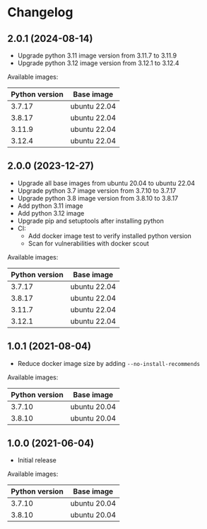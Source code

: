 # Changelog

## 2.0.1 (2024-08-14)

- Upgrade python 3.11 image version from 3.11.7 to 3.11.9
- Upgrade python 3.12 image version from 3.12.1 to 3.12.4

Available images:

| Python version | Base image   |
| -------------- | ------------ |
| 3.7.17         | ubuntu 22.04 |
| 3.8.17         | ubuntu 22.04 |
| 3.11.9         | ubuntu 22.04 |
| 3.12.4         | ubuntu 22.04 |

## 2.0.0 (2023-12-27)

- Upgrade all base images from ubuntu 20.04 to ubuntu 22.04
- Upgrade python 3.7 image version from 3.7.10 to 3.7.17
- Upgrade python 3.8 image version from 3.8.10 to 3.8.17
- Add python 3.11 image
- Add python 3.12 image
- Upgrade pip and setuptools after installing python
- CI:
  - Add docker image test to verify installed python version
  - Scan for vulnerabilities with docker scout

Available images:

| Python version | Base image   |
| -------------- | ------------ |
| 3.7.17         | ubuntu 22.04 |
| 3.8.17         | ubuntu 22.04 |
| 3.11.7         | ubuntu 22.04 |
| 3.12.1         | ubuntu 22.04 |

## 1.0.1 (2021-08-04)

- Reduce docker image size by adding `--no-install-recommends`

Available images:

| Python version | Base image   |
| -------------- | ------------ |
| 3.7.10         | ubuntu 20.04 |
| 3.8.10         | ubuntu 20.04 |

## 1.0.0 (2021-06-04)

- Initial release

Available images:

| Python version | Base image   |
| -------------- | ------------ |
| 3.7.10         | ubuntu 20.04 |
| 3.8.10         | ubuntu 20.04 |
